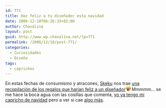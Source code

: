 ```yaml
---
id: 771
title: Haz feliz a tu diseñador esta navidad
date: 2006-12-10T06:26:33+02:00
author: Chavalina
layout: post
guid: http://www.wp.chavalina.net/?p=771
permalink: /2006/12/10/post-771/
categories:
  - Curiosidades
  - Diseño
tags:
  - caprichos
---
```

En estas fechas de consumismo y atracones, <a href="http://www.criteriondg.info/wordpress/" target="_blank">Skeku</a> nos trae <a href="http://www.criteriondg.info/wordpress/archives/2006/12/10/haz-feliz-a-tu-disenador-esta-navidad/" target="_blank">una recopilación de los regalos que harían feliz a un diseñador</a>![emo](/imagenes/emoticonos/ojosaltones.gif) Mmmmm… se me hace la boca agua con las cosillas que comenta, <a href="http://chavalina.net/comentar.php?idpost=767" target="_blank">yo ya tengo mi capricho de navidad</a> pero a ver si cae <a href="http://www.alternate.es/html/productDetails.html?artno=V4LU09" target="_blank">algo más</a>.